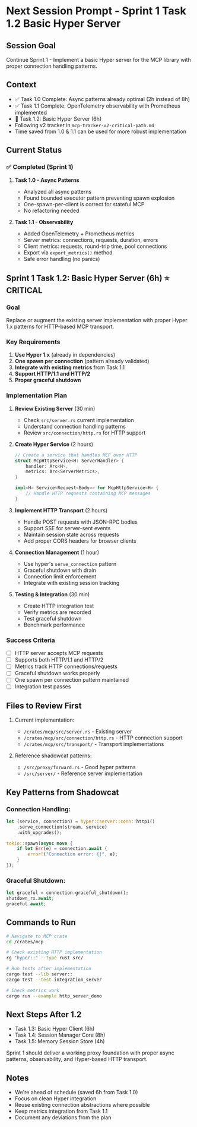 # Next Session Prompt - Sprint 1 Task 1.2 Basic Hyper Server

## Session Goal
Continue Sprint 1 - Implement a basic Hyper server for the MCP library with proper connection handling patterns.

## Context
- ✅ Task 1.0 Complete: Async patterns already optimal (2h instead of 8h)
- ✅ Task 1.1 Complete: OpenTelemetry observability with Prometheus implemented
- 🎯 Task 1.2: Basic Hyper Server (6h)
- Following v2 tracker in `mcp-tracker-v2-critical-path.md`
- Time saved from 1.0 & 1.1 can be used for more robust implementation

## Current Status

### ✅ Completed (Sprint 1)
1. **Task 1.0 - Async Patterns**
   - Analyzed all async patterns
   - Found bounded executor pattern preventing spawn explosion
   - One-spawn-per-client is correct for stateful MCP
   - No refactoring needed

2. **Task 1.1 - Observability**
   - Added OpenTelemetry + Prometheus metrics
   - Server metrics: connections, requests, duration, errors
   - Client metrics: requests, round-trip time, pool connections
   - Export via `export_metrics()` method
   - Safe error handling (no panics)

## Sprint 1 Task 1.2: Basic Hyper Server (6h) ⭐ CRITICAL

### Goal
Replace or augment the existing server implementation with proper Hyper 1.x patterns for HTTP-based MCP transport.

### Key Requirements
1. **Use Hyper 1.x** (already in dependencies)
2. **One spawn per connection** (pattern already validated)
3. **Integrate with existing metrics** from Task 1.1
4. **Support HTTP/1.1 and HTTP/2**
5. **Proper graceful shutdown**

### Implementation Plan

1. **Review Existing Server** (30 min)
   - Check `src/server.rs` current implementation
   - Understand connection handling patterns
   - Review `src/connection/http.rs` for HTTP support

2. **Create Hyper Service** (2 hours)
   ```rust
   // Create a service that handles MCP over HTTP
   struct McpHttpService<H: ServerHandler> {
       handler: Arc<H>,
       metrics: Arc<ServerMetrics>,
   }
   
   impl<H> Service<Request<Body>> for McpHttpService<H> {
       // Handle HTTP requests containing MCP messages
   }
   ```

3. **Implement HTTP Transport** (2 hours)
   - Handle POST requests with JSON-RPC bodies
   - Support SSE for server-sent events
   - Maintain session state across requests
   - Add proper CORS headers for browser clients

4. **Connection Management** (1 hour)
   - Use hyper's `serve_connection` pattern
   - Graceful shutdown with drain
   - Connection limit enforcement
   - Integrate with existing session tracking

5. **Testing & Integration** (30 min)
   - Create HTTP integration test
   - Verify metrics are recorded
   - Test graceful shutdown
   - Benchmark performance

### Success Criteria
- [ ] HTTP server accepts MCP requests
- [ ] Supports both HTTP/1.1 and HTTP/2
- [ ] Metrics track HTTP connections/requests
- [ ] Graceful shutdown works properly
- [ ] One spawn per connection pattern maintained
- [ ] Integration test passes

## Files to Review First

1. Current implementation:
   - `/crates/mcp/src/server.rs` - Existing server
   - `/crates/mcp/src/connection/http.rs` - HTTP connection support
   - `/crates/mcp/src/transport/` - Transport implementations

2. Reference shadowcat patterns:
   - `/src/proxy/forward.rs` - Good hyper patterns
   - `/src/server/` - Reference server implementation

## Key Patterns from Shadowcat

### Connection Handling:
```rust
let (service, connection) = hyper::server::conn::http1()
    .serve_connection(stream, service)
    .with_upgrades();

tokio::spawn(async move {
    if let Err(e) = connection.await {
        error!("Connection error: {}", e);
    }
});
```

### Graceful Shutdown:
```rust
let graceful = connection.graceful_shutdown();
shutdown_rx.await;
graceful.await;
```

## Commands to Run

```bash
# Navigate to MCP crate
cd /crates/mcp

# Check existing HTTP implementation
rg "hyper::" --type rust src/

# Run tests after implementation
cargo test --lib server::
cargo test --test integration_server

# Check metrics work
cargo run --example http_server_demo
```

## Next Steps After 1.2

- Task 1.3: Basic Hyper Client (6h)
- Task 1.4: Session Manager Core (8h)
- Task 1.5: Memory Session Store (4h)

Sprint 1 should deliver a working proxy foundation with proper async patterns, observability, and Hyper-based HTTP transport.

## Notes
- We're ahead of schedule (saved 6h from Task 1.0)
- Focus on clean Hyper integration
- Reuse existing connection abstractions where possible
- Keep metrics integration from Task 1.1
- Document any deviations from the plan